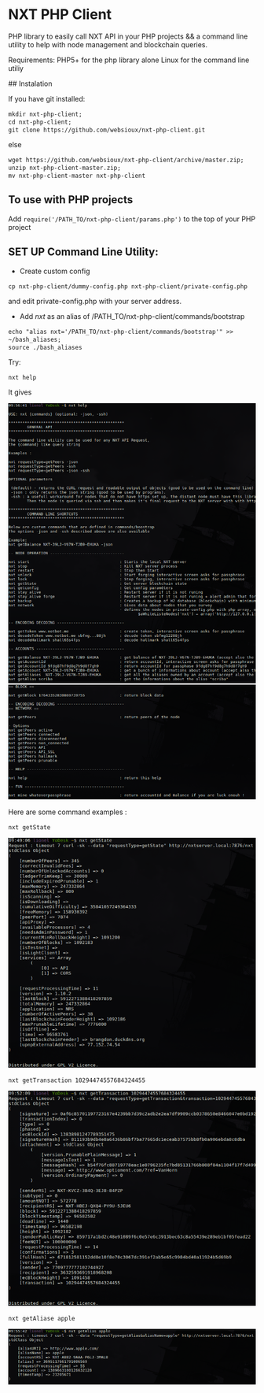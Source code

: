 # NXT PHP Client

PHP library to easily call NXT API in your PHP projects 
&& a command line utility to help with node management and blockchain queries.

Requirements: PHP5+ for the php library alone
Linux for the command line utiliy

## Instalation

If you have git installed:

```	
mkdir nxt-php-client; 
cd nxt-php-client; 
git clone https://github.com/websioux/nxt-php-client.git
```

else

```
wget https://github.com/websioux/nxt-php-client/archive/master.zip;
unzip nxt-php-client-master.zip; 
mv nxt-php-client-master nxt-php-client
```

## To use with PHP projects

Add `require('/PATH_TO/nxt-php-client/params.php')` to the top of your PHP project

## SET UP Command Line Utility:

* Create custom config

```
cp nxt-php-client/dummy-config.php nxt-php-client/private-config.php
```
and edit private-config.php with your server address.

* Add *nxt* as an alias of /PATH_TO/nxt-php-client/commands/bootstrap

```
echo "alias nxt='/PATH_TO/nxt-php-client/commands/bootstrap'" >>  ~/bash_aliases;
source ./bash_aliases
```

Try:

```
nxt help 
```
It gives

![cli help](img/help.png)
![cli help 1](img/help1.png)

Here are some command examples :
```
nxt getState
```
![cli getState](img/cli-getState.png)

```
nxt getTransaction 10294474557684324455
```
![cli getTransaction](img/cli-getTransaction.png)

```
nxt getAliase apple
```
![cli getAlias](img/cli-getAlias.png)

